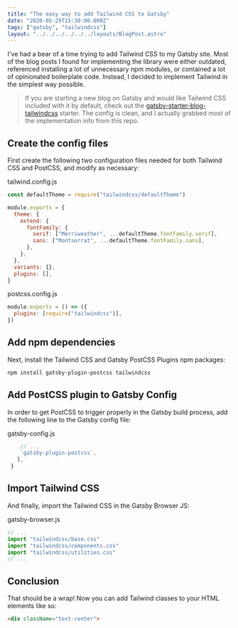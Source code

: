 ```yaml
---
title: "The easy way to add Tailwind CSS to Gatsby"
date: "2020-05-29T15:30:00.000Z"
tags: ["gatsby", "tailwindcss"]
layout: "../../../../../../layouts/BlogPost.astro"
---
```


I've had a bear of a time trying to add Tailwind CSS to my Gatsby site. Most of the blog posts I found for implementing the library were either outdated, referenced installing a lot of unnecessary npm modules, or contained a lot of opinionated boilerplate code. Instead, I decided to implement Tailwind in the simplest way possible.

> If you are starting a new blog on Gatsby and would like Tailwind CSS included with it by default, check out the [gatsby-starter-blog-tailwindcss](https://github.com/andrezzoid/gatsby-starter-blog-tailwindcss) starter. The config is clean, and I actually grabbed most of the implementation info from this repo.

## Create the config files

First create the following two configuration files needed for both Tailwind CSS and PostCSS, and modify as necessary:

<div class="gatsby-code-title">tailwind.config.js</div>

```js
const defaultTheme = require("tailwindcss/defaultTheme")

module.exports = {
  theme: {
    extend: {
      fontFamily: {
        serif: ["Merriweather", ...defaultTheme.fontFamily.serif],
        sans: ["Montserrat", ...defaultTheme.fontFamily.sans],
      },
    },
  },
  variants: {},
  plugins: [],
}
```

<div class="gatsby-code-title">postcss.config.js</div>

```js
module.exports = () => ({
  plugins: [require("tailwindcss")],
})
```

## Add npm dependencies

Next, install the Tailwind CSS and Gatsby PostCSS Plugins npm packages:

```bash
npm install gatsby-plugin-postcss tailwindcss
```

## Add PostCSS plugin to Gatsby Config

In order to get PostCSS to trigger properly in the Gatsby build process, add the following line to the Gatsby config file:

<div class="gatsby-code-title">gatsby-config.js</div>

```js
    // ...
    `gatsby-plugin-postcss`,
   ],
 }
```

## Import Tailwind CSS

And finally, import the Tailwind CSS in the Gatsby Browser JS:

<div class="gatsby-code-title">gatsby-browser.js</div>

```js
// ...
import "tailwindcss/base.css"
import "tailwindcss/components.css"
import "tailwindcss/utilities.css"
// ...
```

## Conclusion

That should be a wrap! Now you can add Tailwind classes to your HTML elements like so:

```html
<div className="text-center">
```
